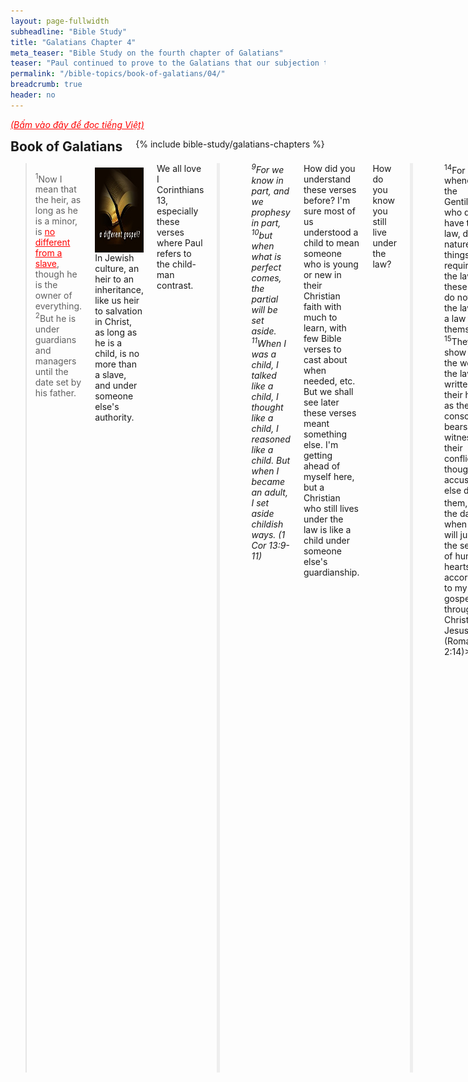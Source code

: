 ```yaml
---
layout: page-fullwidth
subheadline: "Bible Study"
title: "Galatians Chapter 4"
meta_teaser: "Bible Study on the fourth chapter of Galatians"
teaser: "Paul continued to prove to the Galatians that our subjection to the law ends at the arrival of Christ. He used the illustration of an heir's subjection to a guardian until he is of age. The Galatians's desire to be under the law is shown by the allegory of Isaac and Ishmael and therefore is inconsistent with their gospel liberty."
permalink: "/bible-topics/book-of-galatians/04/"
breadcrumb: true
header: no
---
```

<!--more-->
<p style="font-style: italic;"><a style="color: #ff0000;" href="{{ site.projectname }}/hoc-kinh-thanh/sach-ga-la-ti/04/">(Bấm vào đây để đọc tiếng Việt)</a></p>
<div class="row">
<div class="bible-index medium-4 medium-push-8 columns">
<h2 style="margin: 0px">Book of Galatians</h2>
        {% include bible-study/galatians-chapters %}
</div><!-- /.medium-4.columns -->
<div class="medium-8 medium-pull-4 columns" markdown="1">

<!-- main body text -->
> <sup>1</sup>Now I mean that the heir, as long as he is a minor, is <span style="text-decoration: underline; color: #ff0000;">no different from a slave</span>, though he is the owner of everything. <sup>2</sup>But he is under guardians and managers until the date set by his father.

<div>
<p>
<img alt src="/images/different-gospel.jpg" style="border: 0px none; margin: 7px 15px 0px 0px; max-width: 100%; height: 136px; padding: 0px; float: left;">
In Jewish culture, an heir to an inheritance, like us heir to salvation in Christ, as long as he is a child, is no more than a slave, and under someone else's authority.
</p>
</div>

We all love I Corinthians 13, especially these verses where Paul refers to the child-man contrast.

<p style="padding-left: 50px; border-left: 5px solid #eee; text-align: left;">
<em><sup>9</sup>For we know in part, and we prophesy in part, <sup>10</sup>but when what is perfect comes, the partial will be set aside. <sup>11</sup>When I was a child, I talked like a child, I thought like a child, I reasoned like a child. But when I became an adult, I set aside childish ways. (1 Cor 13:9-11)</em></p>

How did you understand these verses before? I'm sure most of us understood a child to mean someone who is young or new in their Christian faith with much to learn, with few Bible verses to cast about when needed, etc. But we shall see later these verses meant something else. I'm getting ahead of myself here, but a Christian who still lives under the law is like a child under someone else's guardianship.

How do you know you still live under the law?

<p style="padding-left: 50px; border-left: 5px solid #eee; text-align: left;">
<sup>14</sup>For whenever the Gentiles, who do not have the law, do by nature the things required by the law, these who do not have the law are a law to themselves. <sup>15</sup>They show that the work of the law is written in their hearts, as their conscience bears witness and their conflicting thoughts accuse or else defend them, <sup>16</sup>on the day when God will judge the secrets of human hearts, according to my gospel through Christ Jesus. (Romans 2:14)></em></p>

You may not have the 10 commandments like the Jews, but you do have laws in your hearts, and whatever that you believe can separate you and God, that is the law to you.

> <sup>3</sup>So also we, when we were <span style="text-decoration: underline; color: #ff0000;">minors</span>, were enslaved under the basic forces of the world.

The basic forces of the world, or "elements" according to KJV, or "rudiments." Rudimentary religious teachings of outward things, such as legal ordinances, childhood lessons such as letters of the alphabets (Jamieson, Fausset, and Brown). Our subjection to these <em><span style="color: #ff0000;">basic rules of conducts are considered "slavery"</span></em> by the Bible. Slavery because the one living under it can never fulfill it to 100%.

Haven't we read in the last chapter that if you choose to base your life on the law you have to fulfill all of it? Even Jesus challenged the Pharisees to "<em><span style="color: #ff0000;">be perfect</span></em>" because God is perfect, and without this perfection you cannot see God? Obviously he was pushing them to admit their need of him and not relying on the inferior sacrifices that cannot take away the guilt as deep as their sinful nature.

This is why basing our relationship with God on the law is a drudgery that Paul unflinchingly called slavery.

> <sup>4</sup>But when the <span style="text-decoration: underline;"><span style="color: #ff0000; text-decoration: underline;">appropriate time</span></span> had come,

The Fall began when man fell from grace, when they decided the law, the knowledge of good and evil, became their guide instead of their simple faith in God. Now was the time for Christ to come, it was called the appropriate time, or the fullness of the time (KJV). Why did it take God so long to send His Son? Perhaps it took that long for man to fully realize the enormity and deadly fruits of their sin—wars, genocide, atrocities, etc.—; and to prove to them that, had they been given ten thousand more years, <em><span style="color: #ff0000;">none will rise up</span></em> from among them as righteous in God's eye.

> God sent out his Son, born of a woman, born under the law, <sup>5</sup>to redeem those who were under the law, so that we may be <span style="text-decoration: underline;"><span style="color: #ff0000; text-decoration: underline;">adopted as sons with full rights</span></span>.

It stands to reason that if Christ redeemed us from under the law, we should be free from it. From a child to full sonship of God.
<p style="text-align: left;"><blockquote><sup>6</sup>And because you are sons, <span style="text-decoration: underline;"><span style="color: #ff0000; text-decoration: underline;">God sent the Spirit of his Son</span></span> into our hearts, who calls “Abba! Father!” <sup>7</sup>So you are no longer a slave but a son, and if you are a son, then you are also an heir through God.</blockquote></p>

This brings us back to the previous chapter when Paul sternly asked them how they received the Spirit of God, was it by law keeping, or by believing what they heard. We know what the answer should be, that we received God's greatest gift, the Spirit of His Son into our hearts, not because of what we do, but because of who we are: because we are sons and daughters. No works, just faith. Sounds like it cheapens God's grace, but no, it's the <em><span style="color: #ff0000;">exact opposite</span></em>. God's grace is so priceless that no works can buy, and so expensive it took the Son of God to pay for it.

#### <strong>Heirs of Promise Are Not to Return to Law</strong>

> <sup>8</sup>Formerly when you did not know God, you were enslaved to beings that by nature are not gods at all. <sup>9</sup>But now that you have come to know God (or rather to be known by God), <span style="text-decoration: underline; color: #ff0000;">how can you turn back again</span> to the weak and worthless basic forces? Do you want to be enslaved to them all over again? <sup>10</sup>You are observing religious days and months and seasons and years. <sup>11</sup>I fear for you that my work for you may have been <span style="text-decoration: underline;"><span style="color: #ff0000; text-decoration: underline;">in vain</span></span>. <sup>12</sup>I beg you, brothers and sisters, become like me, because I have become like you. You have done me no wrong!

Who were those "beings that by nature are not gods?" Those that can dictate, or those that you have come to trust for, the condition of your salvation. Let's not be surprise at this because so many lives have been wrecked by leaders who led them down the wrong path. The Galatians entrusted their relationship with God in the hands of those that profit from their lack of understanding.

Now that "you have come to <em><span style="color: #ff0000;">know God</span></em>," directly, and personally, no need for any intermediary, or for anyone to be a communication bridge between you and God.

When Christians rely on a law, even a single law, to dictate the terms or quality of their relationship with God, they inevitably must rely on some intermediary to qualify their fulfillment. As foolish as this may sound, many, if not most, Christians revert back to these "weak and worthless basic forces" to be "enslaved to them all over again."

The enormity of this reversal back to the law cannot be underestimated, as Paul was concerned that his effort for them may have been <em><span style="color: #ff0000;">in vain</span></em>, which could only mean the faith they had may not have been a "<span style="color: #ff0000;"><em>saving faith</em></span>" at all, as it is based on something else, and not Christ.

#### <strong>Personal Appeal of Paul</strong>

> <sup>13</sup>But you know it was because of a physical illness that I first proclaimed the gospel to you, <sup>14</sup>and though my physical condition put you to the test, you did not despise or reject me. Instead, you welcomed me as though I were an angel of God, as though I were Christ Jesus himself! <sup>15</sup>Where then is your sense of happiness now? For I testify about you that if it were possible, you would have pulled out your eyes and given them to me! <sup>16</sup>So then, have I become your enemy by<span style="text-decoration: underline;"><span style="color: #ff0000; text-decoration: underline;"> telling you the truth</span></span>?

Eventhough Paul's original intention was not to preach the gospel to the Galatians, but due to an illness that he was detained, and the gospel was preached as a result. Paul reminded them of that time when they welcomed him despite his condition, when they must have heard the gospel with much joy and anticipation, and now he had become their enemy because he told them the truth: that <em><span style="color: #ff0000;">law and grace cannot walk hand in hand</span></em>, that their salvation might be at risk because of this seemingly innocuous thing: the circumcision, and perhaps other means of cleansing. Their regard for this ritual may have been so high that Paul had now become their enemy.

> <sup>17</sup>They court you eagerly, but for no good purpose; they want to <span style="text-decoration: underline;"><span style="color: #ff0000; text-decoration: underline;">exclude</span></span> you, so that you would seek them eagerly. <sup>18</sup>However, it is good to be sought eagerly for a good purpose at all times, and not only when I am present with you. <sup>19</sup> My children—I am again undergoing birth pains until Christ is formed in you! <sup>20</sup>I wish I could be with you now and change <span style="text-decoration: underline;"><span style="color: #ff0000; text-decoration: underline;">my tone of voice</span></span>, because I am <span style="text-decoration: underline;"><span style="color: #ff0000; text-decoration: underline;">perplexed</span></span> about you.

They must be the legalistic leaders in their community; courting the Galatians so eagerly but not doing them any good because what they're promoting does not benefit them at all; and the legalists want to "exclude," or "<em><span style="color: #ff0000;">excommunicate</span></em>," them as a way of letting them know they aren't saved, so they may become more dependent on the law keepers. Paul's perplexity concerning their faith must be so overwhelming that he used such harsh tones, calling them foolish several times, and never once praised them for their faith.

#### <strong>An Appeal from Allegory</strong>

> <sup>21</sup>Tell me, <span style="text-decoration: underline;"><span style="color: #ff0000; text-decoration: underline;">you who want to be under the law</span></span>, do you not understand the law?

<em><span style="color: #ff0000;">Do you understand the law?</span></em> Do you know what its final objective is? If you know it, you would know that it does not bring you the justification you need for heaven. And if you know this you would also know that it would not help you please God, or make you more sanctified, or more perfect. It's meant to terrorize you until you flee to the One who alone can give you what you need to reconcile with God.

The allegory that we're going to read below was designed by God using Abraham's life to give us as a foreshadow of things to come. How He planned to save us is how it will be, it was then is as it will be now and forevermore: not by natural descent, or by works, or by human effort, but through the promise.

> <sup>22</sup>For it is written that <span style="text-decoration: underline;"><span style="color: #ff0000; text-decoration: underline;">Abraham had two sons</span></span>, one by the slave woman and the other by the free woman. <sup>23</sup>But one, the son by the slave woman, was born by natural descent, while the other, the son by the free woman, was born through the promise. <sup>24</sup>These things may be treated as an allegory, for these women represent two covenants. One is from Mount Sinai bearing children for slavery; this is Hagar. <sup>25</sup>Now Hagar represents Mount Sinai in Arabia and corresponds to the present Jerusalem, for she is in slavery with her children. <sup>26</sup>But the Jerusalem above is free, and she is our mother. <sup>27</sup>For it is written: “Rejoice, O barren woman who does not bear children; Break forth and shout, you who have no birth pains, because the children of the desolate woman are more numerous than those of the woman who has a husband.”

Do you see these <em><span style="color: #ff0000;">contrasts?</span></em> Slave/Free, Works(natural-descent)/Promise, Sinai/Zion(heavenly-Jerusalem), and Old-Covenant/New-Covenant. There must be a transition, a shifting in foundations, a change in which master we obey.

> <sup>28</sup>But you, brothers and sisters, are children of the promise like Isaac. <sup>29</sup>But just as at that time the one born by natural descent persecuted the one born according to the Spirit, so it is now. <sup>30</sup>But what does the scripture say? “<span style="text-decoration: underline;"><span style="color: #ff0000; text-decoration: underline;">Throw out the slave woman and her son</span></span>, for the son of the slave woman <span style="text-decoration: underline;"><span style="color: #ff0000; text-decoration: underline;">will not share the inheritance</span></span> with the son” of the free woman. <sup>31</sup>Therefore, brothers and sisters, we are not children of the slave woman but of the free woman.

<em><span style="color: #ff0000;">"Throw out the slave woman and her son?"</span></em> This is a very serious declaration from God and now delivered through the apostle Paul. Who do you think you are, or who would you choose to be identified as? Are you still under the law?

There is though one type of work that's approved by God; it is what Jesus said in John 6:29: "<em><span style="color: #008000;">This is the deed God requires—<span style="color: #ff0000;">to believe in the one whom he sent</span>.</span></em>" The NIV has it like this, if you like the "work" better than "deed":&nbsp;“<em><span style="color: #008000;">The work of God is this: to believe in the one he has sent.</span></em>”

<em><span style="color: #ff0000;">Throw out the slave woman and her son</span></em>. Is there anything you rely on other than Christ to maintain your relationship with God? Anything that appears to be a law that governs your relationship with Him? <em><span style="color: #ff0000;">Throw it out</span></em>, put your full faith in Christ. Make every effort to enter God's REST (Hebrews 4:11). If there is a work that pleases God, it is the effort to get to the place of God's rest, where Jesus said: It's finished, and He rested. This is the work that proves your faith.

(Additional thoughts. This was the hardest work for me, and it took more than 20 years since I put my trust in Christ, the work of finding this wonderful place of rest).

{% include bible-study/bible-study-footer %}
</div><!-- /.medium-8.columns -->
</div><!-- /.row -->
